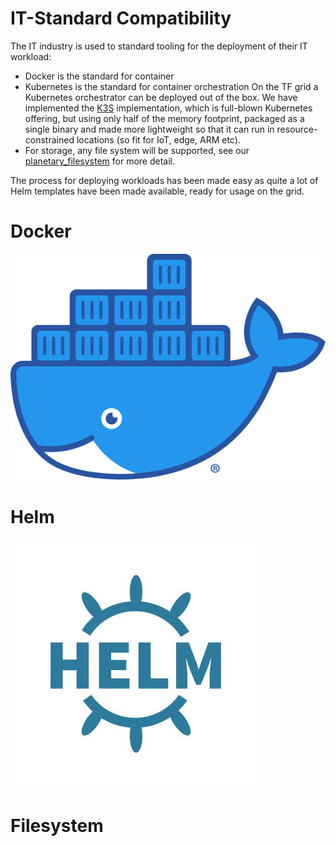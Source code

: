 # IT-Standard Compatibility

The IT industry is used to standard tooling for the deployment of their IT workload:

- Docker is the standard for container
- Kubernetes is the standard for container orchestration
  On the TF grid a Kubernetes orchestrator can be deployed out of the box. We have implemented the [K3S](https://k3s.io) implementation, which is full-blown Kubernetes offering, but using only half of the memory footprint, packaged as a single binary and made more lightweight so that it can run in resource-constrained locations (so fit for IoT, edge, ARM etc).
- For storage, any file system will be supported, see our [planetary_filesystem](threefold:threefold_fs) for more detail.

The process for deploying workloads has been made easy as quite a lot of Helm templates have been made available, ready for usage on the grid.

# Docker

![](img/docker.png)

# Helm

![](img/helm.jpg)

# Filesystem